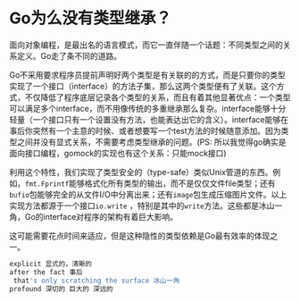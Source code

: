 # Go为么没有类型继承？

面向对象编程，是最出名的语言模式，而它一直伴随一个话题：不同类型之间的关系定义。Go走了条不同的道路。

Go不采用要求程序员提前声明好两个类型是有关联的的方式，而是只要你的类型实现了一个接口（interface）的方法子集，那么这两个类型便有了关联。这个方式，不仅降低了程序底层记录各个类型的关系，而且有着其他显著优点：一个类型可以满足多个interface，而不用像传统的多重继承那么复杂。interface能够十分轻量（一个接口只有一个设置没有方法，也能表达出它的含义）。interface能够在事后你突然有一个主意的时候、或者想要写一个test方法的时候随意添加。因为类型之间并没有显式关系，不需要考虑类型继承的问题。(PS: 所以我觉得go确实是面向接口编程，gomock的实现也有这个关系：只能mock接口)

利用这个特性，我们实现了类型安全的（type-safe）类似Unix管道的东西。例如，`fmt.Fprintf`能够格式化所有类型的输出，而不是仅仅文件file类型；还有`bufio`包能够完全的从文件I/O中分离出来；还有`image`包生成压缩图片文件。以上实现方法都源于一个接口`io.write` ，特别是其中的`write`方法。这些都是冰山一角，Go的interface对程序的架构有着巨大影响。

这可能需要花点时间来适应，但是这种隐性的类型依赖是Go最有效率的体现之一。

```go
explicit 显式的，清晰的
after the fact 事后
 that's only scratching the surface 冰山一角
profound 深切的 巨大的 深远的
```

